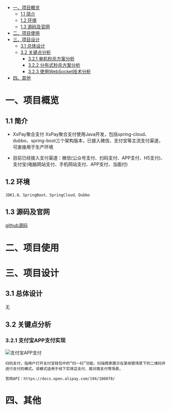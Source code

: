 * [一、项目概览](#一数据类型)
    * [1.1 简介](#11-简介) 
    * [1.2 环境](#12-环境)
    * [1.3 源码及官网](#13-源码及官网)
* [二、项目使用](#二项目使用)
* [三、项目设计](#三项目设计)
    * [3.1 总体设计](#31-总体设计)
    * [3.2 关键点分析](#32-关键点分析)
        * [3.2.1 单机秒杀方案分析](#321-单机秒杀方案分析)  
        * [3.2.2 分布式秒杀方案分析](#322-分布式秒杀方案分析)  
        * [3.2.3 使用WebSocket技术分析](#323-使用WebSocket技术分析)  
* [四、其他](#四其他)

# 一、项目概览

## 1.1 简介
- XxPay聚合支付 XxPay聚合支付使用Java开发，包括spring-cloud、dubbo、spring-boot三个架构版本，已接入微信、支付宝等主流支付渠道，可直接用于生产环境

- 目前已经接入支付渠道：微信(公众号支付、扫码支付、APP支付、H5支付)、支付宝(电脑网站支付、手机网站支付、APP支付、当面付)

## 1.2 环境
```aidl
JDK1.8、SpringBoot、SpringCloud、Dubbo
```
## 1.3 源码及官网

[github源码](https://github.com/jmdhappy/xxpay-master)

# 二、项目使用


# 三、项目设计

## 3.1 总体设计
无

## 3.2 关键点分析

### 3.2.1 支付宝APP支付实现

![支付宝APP支付](pic/springboot-pay-alipay4.png)

```
扫码支付，指用户打开支付宝钱包中的“扫一扫”功能，扫描商家展示在某收银场景下的二维码并进行支付的模式。该模式适用于线下实体店支付、面对面支付等场景。

官网API：https://docs.open.alipay.com/194/106078/

```

# 四、其他
